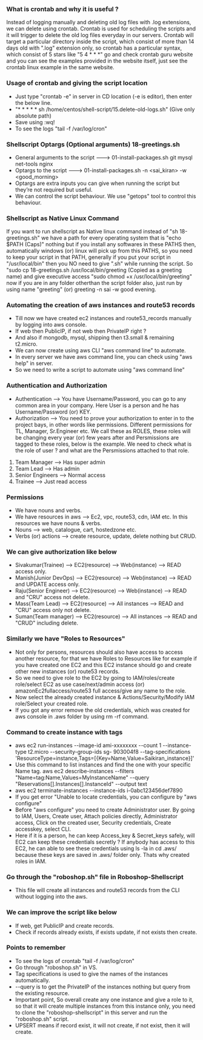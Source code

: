 ### What is crontab and why it is useful ?
Instead of logging manually and deleting old log files with .log extensions, we can delete using crontab. Crontab is used for scheduling the scripts and it will trigger to delete the old log files everyday in our servers. Crontab will target a particular directory inside the script, which consist of more than 14 days old with ".log" extension only, so crontab has a particular syntax, which consist of 5 stars like "5 4 * * *" go and check crontab guru website and you can see the examples provided in the website itself, just see the crontab linux example in the same website.

### Usage of crontab and giving the script location
- Just type "crontab -e" in server in CD location (-e is editor), then enter the below line.
- "* * * * * sh /home/centos/shell-script/15.delete-old-logs.sh" (Give only absolute path)
- Save using :wq!
- To see the logs "tail -f /var/log/cron"

### Shellscript Optargs (Optional arguments) 18-greetings.sh
- General arguments to the script ---> 01-install-packages.sh git mysql net-tools nginx
- Optargs to the script ---> 01-install-packages.sh -n <sai_kiran> -w <good_morning>
- Optargs are extra inputs you can give when running the script but they’re not required but useful.
- We can control the script behaviour. We use "getops" tool to control this behaviour.

### Shellscript as Native Linux Command
If you want to run shellscript as Native linux command instead of "sh 18-greetings.sh" we have a path for every operating system that is "echo $PATH (Caps)" nothing but if you install any softwares in these PATHS then, automatically windows (or) linux will pick up from this PATHS, so you need to keep your script in that PATH, generally if you put your script in "/usr/local/bin" then you NO need to give ".sh" while running the script. So "sudo cp 18-greetings.sh /usr/local/bin/greeting (Copied as a greeting name) and give executive access "sudo chmod +x /usr/local/bin/greeting" now if you are in any folder otherthan the script folder also, just run by using name "greeting" (or) greeting -n sai -w good evening.

### Automating the creation of aws instances and route53 records
- Till now we have created ec2 instances and route53_records manually by logging into aws console.
- If web then PublicIP, if not web then PrivateIP right ? 
- And also if mongodb, mysql, shipping then t3.small & remaining t2.micro.
- We can now create using aws CLI "aws command line" to automate.
- In every server we have aws command line, you can check using "aws help" in server.
- So we need to write a script to automate using "aws command line"

### Authentication and Authorization
- Authentication --> You have Username/Password, you can go to any common area in your company. Here User
  is a person and he has Username/Password (or) KEY.
- Authorization --> You need to prove your authorization to enter in to the project bays, in other words like
  permissions. Different permissions for TL, Manager, Sr.Engineer etc. We call these as ROLES, these roles
  will be changing every year (or) few years after and Persmissions are tagged to these roles, below is the
  example. We need to check what is the role of user ? and what are the Persmissions attached to that role.
  
1. Team Manager --> Has super admin
2. Team Lead --> Has admin
3. Senior Engineers --> Normal access
4. Trainee --> Just read access

### Permissions
- We have nouns and verbs.
- We have resources in aws --> Ec2, vpc, route53, cdn, IAM etc. In this resources we have nouns & verbs.
- Nouns --> web, catalogue, cart, hostedzone etc.
- Verbs (or) actions --> create resource, update, delete nothing but CRUD.

### We can give authorization like below
- Sivakumar(Trainee) --> EC2(resource) --> Web(instance) --> READ access only.
- Manish(Junior DevOps) --> EC2(resource) --> Web(instance) --> READ and UPDATE access only.
- Raju(Senior Engineer) --> EC2(resource) --> Web(instance) --> READ and "CRU" access not delete.
- Mass(Team Lead) --> EC2(resource) --> All instances --> READ and "CRU" access only not delete.
- Suman(Team manager) --> EC2(resource) --> All instances --> READ and "CRUD" including delete.

### Similarly we have "Roles to Resources"
- Not only for persons, resources should also have access to access another resource, for that we have Roles
  to Resources like for example if you have created one EC2 and this EC2 instance should go and create other
  new instances (or) route53 records.
- So we need to give role to the EC2 by going to IAM/roles/create role/select EC2 as use case/next/admin
  access (or) amazonEc2fullaccess/route53 full access/give any name to the role.
- Now select the already created instance & Actions/Security/Modify IAM role/Select your created role.
- If you got any error remove the old credentials, which was created for aws console in .aws folder
  by using rm -rf command.

### Command to create instance with tags
- aws ec2 run-instances --image-id ami-xxxxxxxx --count 1 --instance-type t2.micro --security-group-ids sg-
  903004f8 --tag-specifications 'ResourceType=instance,Tags=[{Key=Name,Value=Saikiran_instance}]'
- Use this command to list instances and find the one with your specific Name tag. aws ec2 describe-instances
  --filters "Name=tag:Name,Values=MyInstanceName" --query
  "Reservations[].Instances[].InstanceId" --output text
- aws ec2 terminate-instances --instance-ids i-0abc123456def7890
- If you get error "Unable to locate credentials, you can configure by "aws configure"
- Before "aws configure" you need to create Administrator user. By going to IAM, Users, Create user, Attach
  policies directly, Administrator access, Click on the created user, Security credentials, Create accesskey,
  select CLI.
- Here if it is a person, he can keep Access_key & Secret_keys safely, will EC2 can keep these credentials
  secretly ? If anybody has access to this EC2, he can able to see these credentials using ls -la in cd .aws/
  because these keys are saved in .aws/ folder only. Thats why created roles in IAM.

### Go through the "roboshop.sh" file in Roboshop-Shellscript
- This file will create all instances and route53 records from the CLI without logging into the aws.

### We can improve the script like below
- If web, get PublicIP and create records.
- Check if records already exists, if exists update, if not exists then create.

### Points to remember
- To see the logs of crontab "tail -f /var/log/cron" 
- Go through "roboshop.sh" in VS.
- Tag specifications is used to give the names of the instances automatically.
- --query is to get the PrivateIP of the instances nothing but query from the existing resource.
- Important point, So overall create any one instance and give a role to it, so that it will create multiple
  instances from this instance only, you need to clone the "roboshop-shellscript" in this server and run the
  "roboshop.sh" script.
- UPSERT means if record exist, it will not create, if not exist, then it will create.
